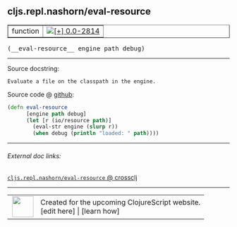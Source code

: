 ## cljs.repl.nashorn/eval-resource



 <table border="1">
<tr>
<td>function</td>
<td><a href="https://github.com/cljsinfo/cljs-api-docs/tree/0.0-2814"><img valign="middle" alt="[+] 0.0-2814" title="Added in 0.0-2814" src="https://img.shields.io/badge/+-0.0--2814-lightgrey.svg"></a> </td>
</tr>
</table>


 <samp>
(__eval-resource__ engine path debug)<br>
</samp>

---





Source docstring:

```
Evaluate a file on the classpath in the engine.
```


Source code @ [github](https://github.com/clojure/clojurescript/blob/r1.7.228/src/main/clojure/cljs/repl/nashorn.clj#L48-L53):

```clj
(defn eval-resource
      [engine path debug]
      (let [r (io/resource path)]
        (eval-str engine (slurp r))
        (when debug (println "loaded: " path))))
```

<!--
Repo - tag - source tree - lines:

 <pre>
clojurescript @ r1.7.228
└── src
    └── main
        └── clojure
            └── cljs
                └── repl
                    └── <ins>[nashorn.clj:48-53](https://github.com/clojure/clojurescript/blob/r1.7.228/src/main/clojure/cljs/repl/nashorn.clj#L48-L53)</ins>
</pre>

-->

---



###### External doc links:

[`cljs.repl.nashorn/eval-resource` @ crossclj](http://crossclj.info/fun/cljs.repl.nashorn/eval-resource.html)<br>

---

 <table>
<tr><td>
<img valign="middle" align="right" width="48px" src="http://i.imgur.com/Hi20huC.png">
</td><td>
Created for the upcoming ClojureScript website.<br>
[edit here] | [learn how]
</td></tr></table>

[edit here]:https://github.com/cljsinfo/cljs-api-docs/blob/master/cljsdoc/cljs.repl.nashorn/eval-resource.cljsdoc
[learn how]:https://github.com/cljsinfo/cljs-api-docs/wiki/cljsdoc-files

<!--

This information was too distracting to show to readers, but I'll leave it
commented here since it is helpful to:

- pretty-print the data used to generate this document
- and show how to retrieve that data



The API data for this symbol:

```clj
{:ns "cljs.repl.nashorn",
 :name "eval-resource",
 :signature ["[engine path debug]"],
 :history [["+" "0.0-2814"]],
 :type "function",
 :full-name-encode "cljs.repl.nashorn/eval-resource",
 :source {:code "(defn eval-resource\n      [engine path debug]\n      (let [r (io/resource path)]\n        (eval-str engine (slurp r))\n        (when debug (println \"loaded: \" path))))",
          :title "Source code",
          :repo "clojurescript",
          :tag "r1.7.228",
          :filename "src/main/clojure/cljs/repl/nashorn.clj",
          :lines [48 53]},
 :full-name "cljs.repl.nashorn/eval-resource",
 :docstring "Evaluate a file on the classpath in the engine."}

```

Retrieve the API data for this symbol:

```clj
;; from Clojure REPL
(require '[clojure.edn :as edn])
(-> (slurp "https://raw.githubusercontent.com/cljsinfo/cljs-api-docs/catalog/cljs-api.edn")
    (edn/read-string)
    (get-in [:symbols "cljs.repl.nashorn/eval-resource"]))
```

-->
